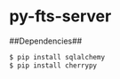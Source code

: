 py-fts-server
=============

##Dependencies##
```bash
$ pip install sqlalchemy
$ pip install cherrypy
```
